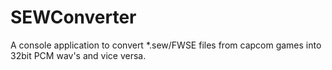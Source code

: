 # SEWConverter
A console application to convert *.sew/FWSE files from capcom games into 32bit PCM wav's and vice versa.
